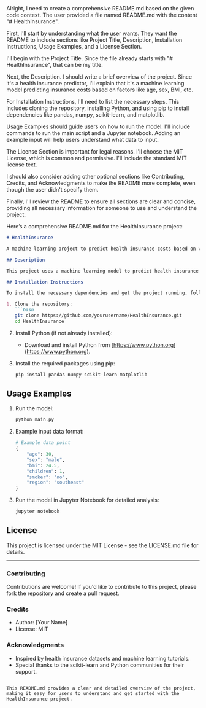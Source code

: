  

<response>
Alright, I need to create a comprehensive README.md based on the given code context. The user provided a file named README.md with the content "# HealthInsurance". 

First, I'll start by understanding what the user wants. They want the README to include sections like Project Title, Description, Installation Instructions, Usage Examples, and a License Section.

I'll begin with the Project Title. Since the file already starts with "# HealthInsurance", that can be my title.

Next, the Description. I should write a brief overview of the project. Since it's a health insurance predictor, I'll explain that it's a machine learning model predicting insurance costs based on factors like age, sex, BMI, etc.

For Installation Instructions, I'll need to list the necessary steps. This includes cloning the repository, installing Python, and using pip to install dependencies like pandas, numpy, scikit-learn, and matplotlib.

Usage Examples should guide users on how to run the model. I'll include commands to run the main script and a Jupyter notebook. Adding an example input will help users understand what data to input.

The License Section is important for legal reasons. I'll choose the MIT License, which is common and permissive. I'll include the standard MIT license text.

I should also consider adding other optional sections like Contributing, Credits, and Acknowledgments to make the README more complete, even though the user didn't specify them.

Finally, I'll review the README to ensure all sections are clear and concise, providing all necessary information for someone to use and understand the project.
</think>

Here’s a comprehensive README.md for the HealthInsurance project:

```markdown
# HealthInsurance

A machine learning project to predict health insurance costs based on various factors.

## Description

This project uses a machine learning model to predict health insurance costs for individuals based on factors such as age, sex, BMI (Body Mass Index), number of children, smoking status, and region. The model is built using Python and scikit-learn, making it easy to train, evaluate, and deploy.

## Installation Instructions

To install the necessary dependencies and get the project running, follow these steps:

1. Clone the repository:
   ```bash
   git clone https://github.com/yourusername/HealthInsurance.git
   cd HealthInsurance
   ```

2. Install Python (if not already installed):
   - Download and install Python from [https://www.python.org](https://www.python.org).

3. Install the required packages using pip:
   ```bash
   pip install pandas numpy scikit-learn matplotlib
   ```

## Usage Examples

1. Run the model:
   ```bash
   python main.py
   ```

2. Example input data format:
   ```python
   # Example data point
   {
       "age": 30,
       "sex": "male",
       "bmi": 24.5,
       "children": 1,
       "smoker": "no",
       "region": "southeast"
   }
   ```

3. Run the model in Jupyter Notebook for detailed analysis:
   ```bash
   jupyter notebook
   ```

## License

This project is licensed under the MIT License - see the LICENSE.md file for details.

---

### Contributing

Contributions are welcome! If you'd like to contribute to this project, please fork the repository and create a pull request.

### Credits

- Author: [Your Name]
- License: MIT

### Acknowledgments

- Inspired by health insurance datasets and machine learning tutorials.
- Special thanks to the scikit-learn and Python communities for their support.
```

This README.md provides a clear and detailed overview of the project, making it easy for users to understand and get started with the HealthInsurance project.
